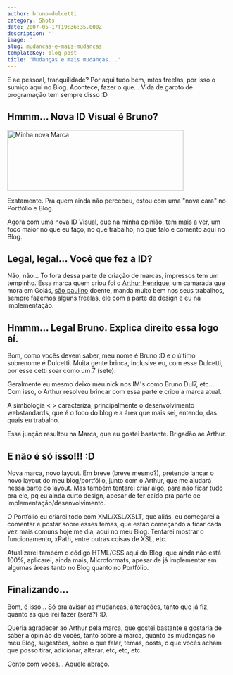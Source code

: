 ```yaml
---
author: bruno-dulcetti
category: Shots
date: 2007-05-17T19:36:35.000Z
description: ''
image: ''
slug: mudancas-e-mais-mudancas
templateKey: blog-post
title: 'Mudanças e mais mudanças...'
---
```


E ae pessoal, tranquilidade? Por aqui tudo bem, mtos freelas, por isso o sumiço aqui no Blog. Acontece, fazer o que... Vida de garoto de programação tem sempre disso :D

## Hmmm... Nova ID Visual é Bruno?

<a href="http://www.flickr.com/photos/57613252@N00/502146114/" title="Photo Sharing"><img src="https://farm1.static.flickr.com/190/502146114_b617a5b3f9_o.gif" width="400" height="138" alt="Minha nova Marca" /></a>

Exatamente. Pra quem ainda não percebeu, estou com uma "nova cara" no Portfólio e Blog.

Agora com uma nova ID Visual, que na minha opinião, tem mais a ver, um foco maior no que eu faço, no que trabalho, no que falo e comento aqui no Blog.

## Legal, legal... Você que fez a ID?

Não, não... To fora dessa parte de criação de marcas, impressos tem um tempinho. Essa marca quem criou foi o <a href="http://www.arthurhenrique.com/">Arthur Henrique</a>, um camarada que mora em Goiás, <a href="http://globoesporte.globo.com/ESP/Home/0,,4286,00.html">são paulino</a> doente, manda muito bem nos seus trabalhos, sempre fazemos alguns freelas, ele com a parte de design e eu na implementação.

## Hmmm... Legal Bruno. Explica direito essa logo aí.

Bom, como vocês devem saber, meu nome é Bruno :D e o último sobrenome é Dulcetti. Muita gente brinca, inclusive eu, com esse Dulcetti, por esse cetti soar como um 7 (sete).

Geralmente eu mesmo deixo meu nick nos IM's como Bruno Dul7, etc... Com isso, o Arthur resolveu brincar com essa parte e criou a marca atual.

A simbologia < > caracteriza, principalmente o desenvolvimento webstandards, que é o foco do blog e a área que mais sei, entendo, das quais eu trabalho.

Essa junção resultou na Marca, que eu gostei bastante. Brigadão ae Arthur.

## E não é só isso!!! :D

Nova marca, novo layout. Em breve (breve mesmo?), pretendo lançar o novo layout do meu blog/portfólio, junto com o Arthur, que me ajudará nessa parte do layout. Mas também tentarei criar algo, para não ficar tudo pra ele, pq eu ainda curto design, apesar de ter caído pra parte de implementação/desenvolvimento.

O Portfólio eu criarei todo com XML/XSL/XSLT, que aliás, eu começarei a comentar e postar sobre esses temas, que estão começando a ficar cada vez mais comuns hoje me dia, aqui no meu Blog. Tentarei mostrar o funcionamento, xPath, entre outras coisas de XSL, etc.

Atualizarei também o código HTML/CSS aqui do Blog, que ainda não está 100%, aplicarei, ainda mais, Microformats, apesar de já implementar em algumas áreas tanto no Blog quanto no Portfólio.

## Finalizando...

Bom, é isso... Só pra avisar as mudanças, alterações, tanto que já fiz, quanto as que irei fazer (será?) :D.

Queria agradecer ao Arthur pela marca, que gostei bastante e gostaria de saber a opinião de vocês, tanto sobre a marca, quanto as mudanças no meu Blog, sugestões, sobre o que falar, temas, posts, o que vocês acham que posso tirar, adicionar, alterar, etc, etc, etc.

Conto com vocês... Aquele abraço.
